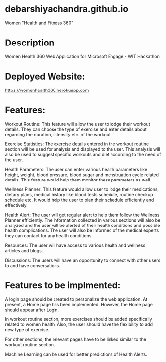 # debarshiyachandra.github.io
Women "Health and Fitness 360"

# Description

Women Health 360 Web Application for Microsoft Engage - WIT Hackathon

# Deployed Website:

https://womenhealth360.herokuapp.com

# Features:
Workout Routine:
This feature will allow the user to lodge their workout details. They can choose the type of exercise and enter details about regarding the duration, intensity etc. of the workout.

Exercise Statistics:
The exercise details entered in the workout routine section will be used for analysis and displayed to the user. This analysis will also be used to suggest specific workouts and diet according to the need of the user. 

Health Parameters:
The user can enter various health parameters like height, weight, blood pressure, blood sugar and menstruation cycle related details. This feature would help them monitor these parameters as well.

Wellness Planner:
This feature would allow user to lodge their medications, dietary plans, medical history like blood tests schedule, routine checkup schedule etc. It would help the user to plan their schedule efficiently and effectively.

Health Alert:
The user will get regular alert to help them follow the Wellness Planner efficiently. The information collected in various sections will also be analyzed and the user will be alerted of their health conditions and possible health complications. The user will also be informed of the medical experts they can contact for any health conditions.

Resources:
The user will have access to various health and wellness articles and blogs.

Discussions:
The users will have an opportunity to connect with other users to and have conversations.

# Features to be implmented:

A login page should be created to personalize the web application. At present, a Home page has been implemented. However, the Home page should appear after Login.

In workout routine section, more exercises should be added specifically related to women health. Also, the user should have the flexibility to add new type of exercise.

For other sections, the relevant pages have to be linked similar to the workout routine section.

Machine Learning can be used for better predictions of Health Alerts.


